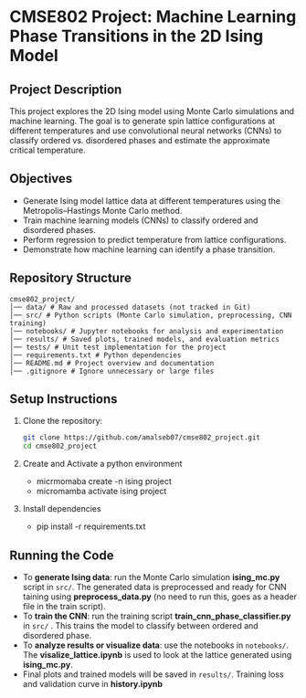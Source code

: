 # CMSE802 Project: Machine Learning Phase Transitions in the 2D Ising Model

## Project Description
This project explores the 2D Ising model using Monte Carlo simulations and machine learning. The goal is to generate spin lattice configurations at different temperatures and use convolutional neural networks (CNNs) to classify ordered vs. disordered phases and estimate the approximate critical temperature.

## Objectives
- Generate Ising model lattice data at different temperatures using the Metropolis–Hastings Monte Carlo method.
- Train machine learning models (CNNs) to classify ordered and disordered phases.
- Perform regression to predict temperature from lattice configurations.
- Demonstrate how machine learning can identify a phase transition.


## Repository Structure
```text
cmse802_project/
│── data/ # Raw and processed datasets (not tracked in Git)
│── src/ # Python scripts (Monte Carlo simulation, preprocessing, CNN training)
│── notebooks/ # Jupyter notebooks for analysis and experimentation
│── results/ # Saved plots, trained models, and evaluation metrics
│── tests/ # Unit test implementation for the project
│── requirements.txt # Python dependencies
│── README.md # Project overview and documentation
│── .gitignore # Ignore unnecessary or large files

```

## Setup Instructions
1. Clone the repository:
   ```bash
   git clone https://github.com/amalseb07/cmse802_project.git
   cd cmse802_project

2. Create and Activate a python environment
   - micrmomaba create -n ising project
   - micromamba activate ising project
     
3. Install dependencies
   - pip install -r requirements.txt   
   
  
## Running the Code
- To **generate Ising data**: run the Monte Carlo simulation **ising_mc.py** script in `src/`. The generated data is preprocessed and ready for CNN taining using **preprocess_data.py** (no need to run this, goes as a header file in the train script).
- To **train the CNN**: run the training script **train_cnn_phase_classifier.py** in `src/` . This trains the model to classify between ordered and disordered phase.
- To **analyze results or visualize data**: use the notebooks in `notebooks/`. The **visalize_lattice.ipynb** is used to look at the lattice generated using  **ising_mc.py**.
- Final plots and trained models will be saved in `results/`. Training loss and validation curve in **history.ipynb**
